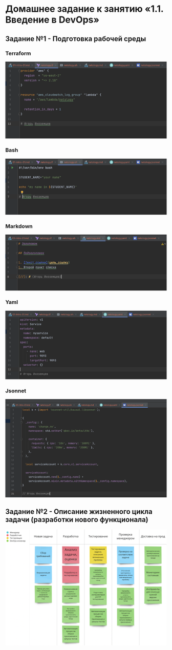# Домашнее задание к занятию «1.1. Введение в DevOps»

## Задание №1 - Подготовка рабочей среды

### Terraform
![](pic1.png)

### Bash
![](pic2.png)

### Markdown
![](pic3.png)

### Yaml
![](pic4.png)

### Jsonnet
![](pic5.png)


## Задание №2 - Описание жизненного цикла задачи (разработки нового функционала)

![](pic6.png)